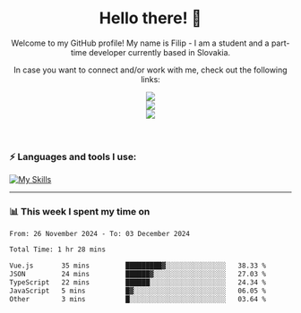 <h1 align="center">  Hello there! 👋</h1>

<p align="center">Welcome to my GitHub profile! My name is Filip - I am a student and a part-time developer currently based in Slovakia.</p>
<p align="center">In case you want to connect and/or work with me, check out the following links: </p>
<div align="center">
<a href="https://www.linkedin.com/in/filip-sipos-7566b5309/">
  <img src="https://img.shields.io/badge/LinkedIn-0077B5?style=for-the-badge&logo=linkedin&logoColor=white"></img>
</a>
</br>
<a href="https://filipsipos.netlify.app">
  <img src="https://img.shields.io/badge/website-000000?style=for-the-badge&logo=About.me&logoColor=white"></img>
</a>
</br>
<a href="mailto:filip.sipos@student.leaf.academy">
  <img src="https://img.shields.io/badge/Gmail-D14836?style=for-the-badge&logo=gmail&logoColor=white"></img>
</a>
</div>

</br>
</br>

### ⚡ Languages and tools I use:

[![My Skills](https://skillicons.dev/icons?i=html,css,tailwind,js,ts,vue,react,nodejs,firebase,azure,git,postman,figma&theme=dark)](https://skillicons.dev)

---

### 📊 This week I spent my time on</h3>

<!--START_SECTION:waka-->

```txt
From: 26 November 2024 - To: 03 December 2024

Total Time: 1 hr 28 mins

Vue.js       35 mins         █████████▓░░░░░░░░░░░░░░░   38.33 %
JSON         24 mins         ██████▓░░░░░░░░░░░░░░░░░░   27.03 %
TypeScript   22 mins         ██████░░░░░░░░░░░░░░░░░░░   24.34 %
JavaScript   5 mins          █▓░░░░░░░░░░░░░░░░░░░░░░░   06.05 %
Other        3 mins          █░░░░░░░░░░░░░░░░░░░░░░░░   03.64 %
```

<!--END_SECTION:waka-->
